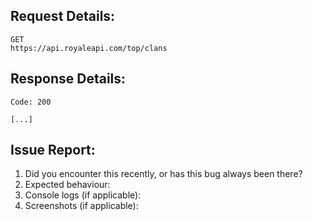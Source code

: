 <!--
Welcome to the RoyaleAPI issue tracker. Any feature requests / bug reports can be posted here.
-->

## Request Details:
<!--
Paste the exact request sent to the server below:
-->
```
GET
https://api.royaleapi.com/top/clans
```

## Response Details:
<!--
Paste the exact response received from the server below:
-->
```
Code: 200

[...]

```

## Issue Report:
 1. Did you encounter this recently, or has this bug always been there?
 2. Expected behaviour: 
 3. Console logs (if applicable): 
 4. Screenshots (if applicable):

<!--
Steps to reproduce the problem
-->


<!--
Some guidelines: 

If it’s a question (anything along the lines of “How do I … in Postman”), the answer might lie in our documentation - https://docs.royaleapi.com/
-->
